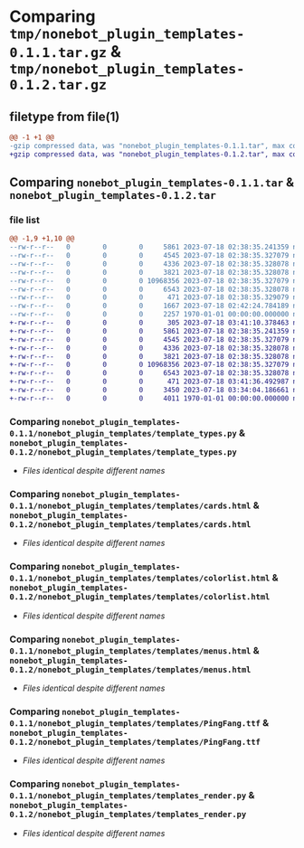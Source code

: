 # Comparing `tmp/nonebot_plugin_templates-0.1.1.tar.gz` & `tmp/nonebot_plugin_templates-0.1.2.tar.gz`

## filetype from file(1)

```diff
@@ -1 +1 @@
-gzip compressed data, was "nonebot_plugin_templates-0.1.1.tar", max compression
+gzip compressed data, was "nonebot_plugin_templates-0.1.2.tar", max compression
```

## Comparing `nonebot_plugin_templates-0.1.1.tar` & `nonebot_plugin_templates-0.1.2.tar`

### file list

```diff
@@ -1,9 +1,10 @@
--rw-r--r--   0        0        0     5861 2023-07-18 02:38:35.241359 nonebot_plugin_templates-0.1.1/nonebot_plugin_templates/template_types.py
--rw-r--r--   0        0        0     4545 2023-07-18 02:38:35.327079 nonebot_plugin_templates-0.1.1/nonebot_plugin_templates/templates/cards.html
--rw-r--r--   0        0        0     4336 2023-07-18 02:38:35.328078 nonebot_plugin_templates-0.1.1/nonebot_plugin_templates/templates/colorlist.html
--rw-r--r--   0        0        0     3821 2023-07-18 02:38:35.328078 nonebot_plugin_templates-0.1.1/nonebot_plugin_templates/templates/menus.html
--rw-r--r--   0        0        0 10968356 2023-07-18 02:38:35.327079 nonebot_plugin_templates-0.1.1/nonebot_plugin_templates/templates/PingFang.ttf
--rw-r--r--   0        0        0     6543 2023-07-18 02:38:35.328078 nonebot_plugin_templates-0.1.1/nonebot_plugin_templates/templates_render.py
--rw-r--r--   0        0        0      471 2023-07-18 02:38:35.329079 nonebot_plugin_templates-0.1.1/pyproject.toml
--rw-r--r--   0        0        0     1667 2023-07-18 02:42:24.784189 nonebot_plugin_templates-0.1.1/README.md
--rw-r--r--   0        0        0     2257 1970-01-01 00:00:00.000000 nonebot_plugin_templates-0.1.1/PKG-INFO
+-rw-r--r--   0        0        0      305 2023-07-18 03:41:10.378463 nonebot_plugin_templates-0.1.2/nonebot_plugin_templates/__init__.py
+-rw-r--r--   0        0        0     5861 2023-07-18 02:38:35.241359 nonebot_plugin_templates-0.1.2/nonebot_plugin_templates/template_types.py
+-rw-r--r--   0        0        0     4545 2023-07-18 02:38:35.327079 nonebot_plugin_templates-0.1.2/nonebot_plugin_templates/templates/cards.html
+-rw-r--r--   0        0        0     4336 2023-07-18 02:38:35.328078 nonebot_plugin_templates-0.1.2/nonebot_plugin_templates/templates/colorlist.html
+-rw-r--r--   0        0        0     3821 2023-07-18 02:38:35.328078 nonebot_plugin_templates-0.1.2/nonebot_plugin_templates/templates/menus.html
+-rw-r--r--   0        0        0 10968356 2023-07-18 02:38:35.327079 nonebot_plugin_templates-0.1.2/nonebot_plugin_templates/templates/PingFang.ttf
+-rw-r--r--   0        0        0     6543 2023-07-18 02:38:35.328078 nonebot_plugin_templates-0.1.2/nonebot_plugin_templates/templates_render.py
+-rw-r--r--   0        0        0      471 2023-07-18 03:41:36.492987 nonebot_plugin_templates-0.1.2/pyproject.toml
+-rw-r--r--   0        0        0     3450 2023-07-18 03:34:04.186661 nonebot_plugin_templates-0.1.2/README.md
+-rw-r--r--   0        0        0     4011 1970-01-01 00:00:00.000000 nonebot_plugin_templates-0.1.2/PKG-INFO
```

### Comparing `nonebot_plugin_templates-0.1.1/nonebot_plugin_templates/template_types.py` & `nonebot_plugin_templates-0.1.2/nonebot_plugin_templates/template_types.py`

 * *Files identical despite different names*

### Comparing `nonebot_plugin_templates-0.1.1/nonebot_plugin_templates/templates/cards.html` & `nonebot_plugin_templates-0.1.2/nonebot_plugin_templates/templates/cards.html`

 * *Files identical despite different names*

### Comparing `nonebot_plugin_templates-0.1.1/nonebot_plugin_templates/templates/colorlist.html` & `nonebot_plugin_templates-0.1.2/nonebot_plugin_templates/templates/colorlist.html`

 * *Files identical despite different names*

### Comparing `nonebot_plugin_templates-0.1.1/nonebot_plugin_templates/templates/menus.html` & `nonebot_plugin_templates-0.1.2/nonebot_plugin_templates/templates/menus.html`

 * *Files identical despite different names*

### Comparing `nonebot_plugin_templates-0.1.1/nonebot_plugin_templates/templates/PingFang.ttf` & `nonebot_plugin_templates-0.1.2/nonebot_plugin_templates/templates/PingFang.ttf`

 * *Files identical despite different names*

### Comparing `nonebot_plugin_templates-0.1.1/nonebot_plugin_templates/templates_render.py` & `nonebot_plugin_templates-0.1.2/nonebot_plugin_templates/templates_render.py`

 * *Files identical despite different names*

